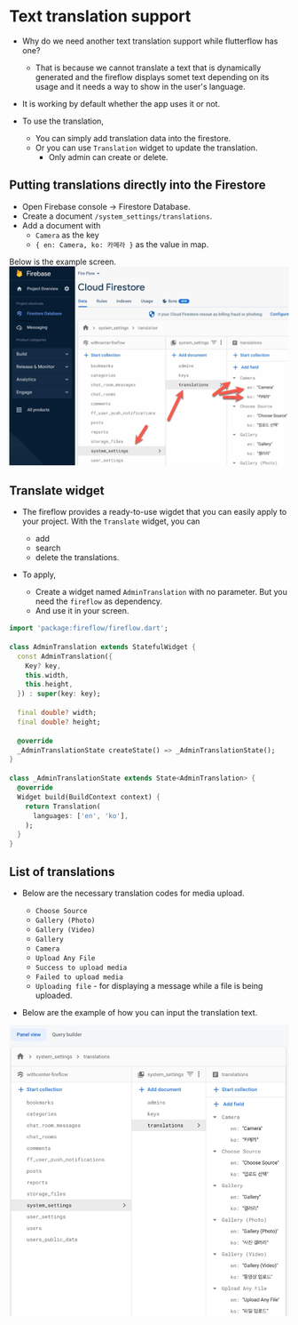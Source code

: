# Text translation support

- Why do we need another text translation support while flutterflow has one?
  - That is because we cannot translate a text that is dynamically generated and the fireflow displays somet text depending on its usage and it needs a way to show in the user's language.


- It is working by default whether the app uses it or not.

- To use the translation,
  - You can simply add translation data into the firestore.
  - Or you can use `Translation` widget to update the translation.
    - Only admin can create or delete.


## Putting translations directly into the Firestore

- Open Firebase console -> Firestore Database.
- Create a document `/system_settings/translations`.
- Add a document with
  - `Camera` as the key
  - `{ en: Camera, ko: 카메라 }` as the value in map.

Below is the example screen.
![Image Link](https://github.com/withcenter/fireflow/blob/main/etc/readme/img/firestore-translation.jpg?raw=true "Translation")



## Translate widget

- The fireflow provides a ready-to-use wigdet that you can easily apply to your project.
  With the `Translate` widget, you can
  - add
  - search
  - delete
  the translations.

- To apply,
  - Create a widget named `AdminTranslation` with no parameter. But you need the `fireflow` as dependency.
  - And use it in your screen.

```dart
import 'package:fireflow/fireflow.dart';

class AdminTranslation extends StatefulWidget {
  const AdminTranslation({
    Key? key,
    this.width,
    this.height,
  }) : super(key: key);

  final double? width;
  final double? height;

  @override
  _AdminTranslationState createState() => _AdminTranslationState();
}

class _AdminTranslationState extends State<AdminTranslation> {
  @override
  Widget build(BuildContext context) {
    return Translation(
      languages: ['en', 'ko'],
    );
  }
}
```



## List of translations


- Below are the necessary translation codes for media upload.
  - `Choose Source`
  - `Gallery (Photo)`
  - `Gallery (Video)`
  - `Gallery`
  - `Camera`
  - `Upload Any File`
  - `Success to upload media`
  - `Failed to upload media`
  - `Uploading file` - for displaying a message while a file is being uploaded.


- Below are the example of how you can input the translation text.


![Image Link](https://github.com/withcenter/fireflow/blob/main/etc/readme/img/firestore-system_settings-translations.jpg?raw=true "Translation")

